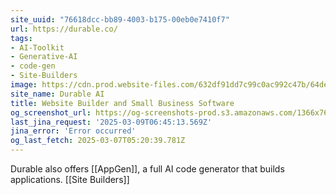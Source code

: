 ```yaml
---
site_uuid: "76618dcc-bb89-4003-b175-00eb0e7410f7"
url: https://durable.co/
tags:
- AI-Toolkit
- Generative-AI
- code-gen
- Site-Builders
image: https://cdn.prod.website-files.com/632df91dd7c99c0ac992c47b/64de91c985557678c7947c84_newsletter-og-image%20(1).png
site_name: Durable AI
title: Website Builder and Small Business Software
og_screenshot_url: https://og-screenshots-prod.s3.amazonaws.com/1366x768/80/false/c226e226ff85a28b363f88247f2fef559bc006427b1e1058dc93a0f8be3b69ae.jpeg
last_jina_request: '2025-03-09T06:45:13.569Z'
jina_error: 'Error occurred'
og_last_fetch: 2025-03-07T05:20:39.781Z
---
```

Durable also offers [[AppGen]], a full AI code generator that builds applications.  [[Site Builders]]


